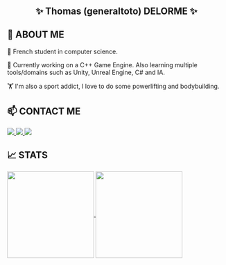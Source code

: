 <!-- README.md -->

<!-- Include CSS -->
<header>

</header>

<body>
<!-- Title -->
<section>
  <div align="center">
    <h1> ✨ Thomas (generaltoto) DELORME ✨ </h1>
  </div>
</section>

<!-- About Me -->
<section>
  <h2> 📖 ABOUT ME </h2>
  <div>
    <p> 📌 French student in computer science. </p>
    <p> 🔭 Currently working on a C++ Game Engine. Also learning multiple tools/domains such as Unity, Unreal Engine, C# and IA. </p>
    <p> 🏋️ I'm also a sport addict, I love to do some powerlifting and bodybuilding. </p>
  </div>
</section>

<section>
  <h2> 📫 CONTACT ME </h2>
  <div>
    <!-- LinkedIn -->
    <a href="https://www.linkedin.com/in/thomasdelorme5003" class="contact-item">
      <img src="https://img.shields.io/badge/LinkedIn-0077B5?style=for-the-badge&logo=linkedin&logoColor=white"/>
    </a>
    <!-- Gmail -->
    <a href="mailto:thomasdelorme57@gmail.com" class="contact-item">
      <img src="https://img.shields.io/badge/Gmail-D14836?style=for-the-badge&logo=gmail&logoColor=white"/>
    </a>
    <!-- Discord -->
    <a href="https://discord.com/users/537273187252305920" class="contact-item">
      <img src="https://img.shields.io/badge/Discord-7289DA?style=for-the-badge&logo=discord&logoColor=white"/>
    </a>
  </div>
</section>

<!-- Stats -->
<section>
  <h2> 📈 STATS </h2>
  <div>
    <a href="https://github.com/anuraghazra/github-readme-stats">
      <img height=200 align="center" src="https://github-readme-stats.vercel.app/api?username=generaltoto&theme=transparent&rank_icon=github" />
    </a>
    <a href="https://github.com/anuraghazra/convoychat">
      <img height=200 align="center" src="https://github-readme-stats.vercel.app/api/top-langs?username=generaltoto&layout=compact&langs_count=8&card_width=320&theme=transparent" />
    </a>
  </div>
</section>
</body>





<!--
**generaltoto/generaltoto** is a ✨ _special_ ✨ repository because its `README.md` (this file) appears on your GitHub profile.

Here are some ideas to get you started:

-  I’m currently working on ...
- 🌱 I’m currently learning ...
- 👯 I’m looking to collaborate on ...
- 🤔 I’m looking for help with ...
- 💬 Ask me about ...
- 📫 How to reach me: ...
- 😄 Pronouns: ...
- ⚡ Fun fact: ...
-->
